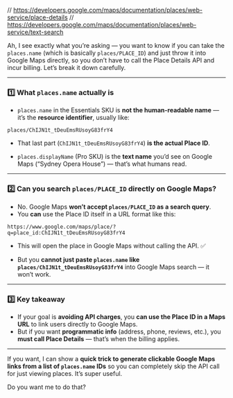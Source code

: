 // https://developers.google.com/maps/documentation/places/web-service/place-details
// https://developers.google.com/maps/documentation/places/web-service/text-search



Ah, I see exactly what you’re asking — you want to know if you can take the `places.name` (which is basically `places/PLACE_ID`) and just throw it into Google Maps directly, so you don’t have to call the Place Details API and incur billing. Let’s break it down carefully.

---

### 1️⃣ What `places.name` actually is

* `places.name` in the Essentials SKU is **not the human-readable name** — it’s the **resource identifier**, usually like:

```
places/ChIJN1t_tDeuEmsRUsoyG83frY4
```

* That last part (`ChIJN1t_tDeuEmsRUsoyG83frY4`) **is the actual Place ID**.

* `places.displayName` (Pro SKU) is the **text name** you’d see on Google Maps (“Sydney Opera House”) — that’s what humans read.

---

### 2️⃣ Can you search `places/PLACE_ID` directly on Google Maps?

* No. Google Maps **won’t accept `places/PLACE_ID` as a search query**.
* You **can** use the Place ID itself in a URL format like this:

```
https://www.google.com/maps/place/?q=place_id:ChIJN1t_tDeuEmsRUsoyG83frY4
```

* This will open the place in Google Maps without calling the API. ✅

* But you **cannot just paste `places.name` like `places/ChIJN1t_tDeuEmsRUsoyG83frY4`** into Google Maps search — it won’t work.

---

### 3️⃣ Key takeaway

* If your goal is **avoiding API charges**, you **can use the Place ID in a Maps URL** to link users directly to Google Maps.
* But if you want **programmatic info** (address, phone, reviews, etc.), you **must call Place Details** — that’s when the billing applies.

---

If you want, I can show a **quick trick to generate clickable Google Maps links from a list of `places.name` IDs** so you can completely skip the API call for just viewing places. It’s super useful.

Do you want me to do that?
